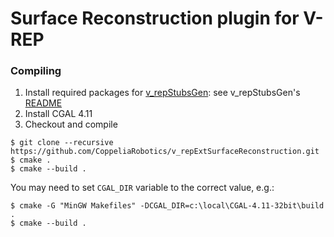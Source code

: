 # Surface Reconstruction plugin for V-REP

### Compiling

1. Install required packages for [v_repStubsGen](https://github.com/CoppeliaRobotics/v_repStubsGen): see v_repStubsGen's [README](external/v_repStubsGen/README.md)
2. Install CGAL 4.11
3. Checkout and compile
```text
$ git clone --recursive https://github.com/CoppeliaRobotics/v_repExtSurfaceReconstruction.git
$ cmake .
$ cmake --build .
```
You may need to set `CGAL_DIR` variable to the correct value, e.g.:
```text
$ cmake -G "MinGW Makefiles" -DCGAL_DIR=c:\local\CGAL-4.11-32bit\build .
$ cmake --build .
```
